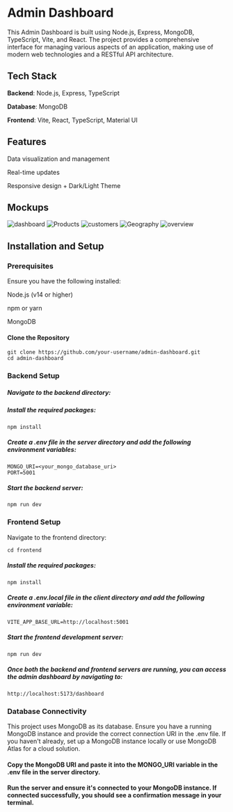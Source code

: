 # Admin Dashboard
This Admin Dashboard is built using Node.js, Express, MongoDB, TypeScript, Vite, and React. The project provides a comprehensive interface for managing various aspects of an application, making use of modern web technologies and a RESTful API architecture.

## Tech Stack
**Backend**: Node.js, Express, TypeScript

**Database**: MongoDB 

**Frontend**: Vite, React, TypeScript, Material UI


## Features
Data visualization and management

Real-time updates

Responsive design + Dark/Light Theme

## Mockups

![dashboard](https://github.com/user-attachments/assets/6e2ae09d-1f9a-4515-8ef2-da7178b3d2c4)
![Products](https://github.com/user-attachments/assets/17a87ff4-c40e-4cee-a323-300e743bb9c2)
![customers](https://github.com/user-attachments/assets/752f0d59-f747-4058-a180-2fdb2f2f476a)
![Geography](https://github.com/user-attachments/assets/9ef45a6f-0ff0-430d-b8e2-85bfe98e1595)
![overview](https://github.com/user-attachments/assets/a1be2661-3a59-46b4-bc77-74e844b323c5)



## Installation and Setup
###  Prerequisites
Ensure you have the following installed:

Node.js (v14 or higher)

npm or yarn

MongoDB


#### Clone the Repository
```
git clone https://github.com/your-username/admin-dashboard.git
cd admin-dashboard
```
### Backend Setup

##### Navigate to the backend directory:

##### Install the required packages:
```
npm install
```


##### Create a .env file in the server directory and add the following environment variables:
```
MONGO_URI=<your_mongo_database_uri>
PORT=5001
```
##### Start the backend server:
```
npm run dev
```

### Frontend Setup
Navigate to the frontend directory:
```
cd frontend
```
##### Install the required packages:

```
npm install
```

##### Create a .env.local file in the client directory and add the following environment variable:
```
VITE_APP_BASE_URL=http://localhost:5001
```

##### Start the frontend development server:
```
npm run dev
```
##### Once both the backend and frontend servers are running, you can access the admin dashboard by navigating to:
```
http://localhost:5173/dashboard
```
### Database Connectivity
This project uses MongoDB as its database. Ensure you have a running MongoDB instance and provide the correct connection URI in the .env file.
If you haven't already, set up a MongoDB instance locally or use MongoDB Atlas for a cloud solution.

#### Copy the MongoDB URI and paste it into the MONGO_URI variable in the .env file in the server directory.
#### Run the server and ensure it's connected to your MongoDB instance. If connected successfully, you should see a confirmation message in your terminal.
